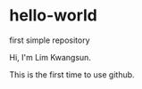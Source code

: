 # hello-world
first simple repository

Hi, I'm Lim Kwangsun.

This is the first time to use github.
